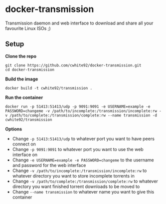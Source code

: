 # docker-transmission

Transmission daemon and web interface to download and share all your favourite Linux ISOs ;)

## Setup

**Clone the repo**

    git clone https://github.com/cwhite92/docker-transmission.git
    cd docker-transmission

**Build the image**

    docker build -t cwhite92/transmission .

**Run the container**

    docker run -p 51413:51413/udp -p 9091:9091 -e USERNAME=example -e PASSWORD=changeme -v /path/to/incomplete:/transmission/incomplete:rw -v /path/to/complete:/transmission/complete:rw --name transmission -d cwhite92/transmission

**Options**

* Change `-p 51413:51413/udp` to whatever port you want to have peers connect on
* Change `-p 9091:9091` to whatever port you want to use the web interface on
* Change `-e USERNAME=example -e PASSWORD=changeme` to the username and password for the web interface
* Change `-v /path/to/incomplete:/transmission/incomplete:rw` to whatever directory you want to store incomplete torrents in
* Change `-v /path/to/complete:/transmission/complete:rw` to whatever directory you want finished torrent downloads to be moved to
* Change `--name transmission` to whatever name you want to give this container
